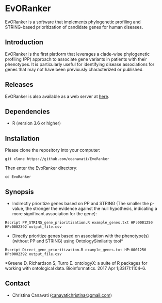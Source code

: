 # EvORanker
EvORanker is a software that implements phylogenetic profiling and STRING-based prioritization of candidate  genes for human diseases.

## Introduction
EvORanker is the first platform that leverages a clade-wise phylogenetic profiling (PP) approach to associate gene variants in patients with their phenotypes. It is particularly useful for identifying disease associations for genes that may not have been previously characterized or published.

## Releases
EvORanker is also available as a web server at [here](https://ccanavati.shinyapps.io/EvORanker/).

## Dependencies

- R (version 3.6 or higher)

## Installation

Please clone the repository into your computer:
``` 
git clone https://github.com/ccanavati/EvoRanker
```
Then enter the EvoRanker directory:
```
cd EvoRanker
```
## Synopsis

- Indirectly prioritize genes based on PP and STRING (The smaller the p-value, the stronger the evidence against the null hypothesis, indicating a more significant association for the gene): 
```
Rscript PP_STRING_gene_prioritization.R example_genes.txt HP:0001250 HP:0002392 output_file.csv
```
- Directly prioritize genes based on association with the phenotype(s) (without PP and STRING) using OntologySimilarity tool*
```
Rscript Direct_gene_prioritization.R example_genes.txt HP:0001250 HP:0002392 output_file.csv
```
*Greene D, Richardson S, Turro E. ontologyX: a suite of R packages for working with ontological data. Bioinformatics. 2017 Apr 1;33(7):1104–6.
## Contact
- Christina Canavati (canavatichristina@gmail.com)
